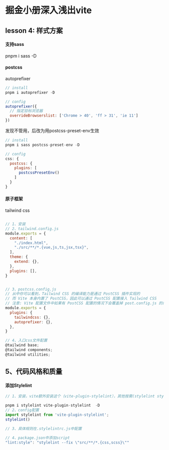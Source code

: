 # 掘金小册深入浅出vite

## lesson 4: 样式方案

#### 支持sass
pnpm i sass -D

#### postcss

autoprefixer
```js
// install
pnpm i autoprefixer -D

// config
autoprefixer({
  // 指定目标浏览器
  overrideBrowserslist: ['Chrome > 40', 'ff > 31', 'ie 11']
})
```

发现不管用，后改为用postcss-preset-env生效

```js
// install
pnpm i sass postcss-preset-env -D

// config
css: {
  postcss: {
    plugins: [
      postcssPresetEnv()
    ]
  }
}
```

#### 原子框架
tailwind css

```js

// 1、安装
// 2、tailwind.config.js
module.exports = {
  content: [
    "./index.html",
    "./src/**/*.{vue,js,ts,jsx,tsx}",
  ],
  theme: {
    extend: {},
  },
  plugins: [],
}


// 3、postcss.config.js
// 从中你可以看到，Tailwind CSS 的编译能力是通过 PostCSS 插件实现的
// 而 Vite 本身内置了 PostCSS，因此可以通过 PostCSS 配置接入 Tailwind CSS 
// 注意: Vite 配置文件中如果有 PostCSS 配置的情况下会覆盖掉 post.config.js 的内容!
module.exports = {
  plugins: {
    tailwindcss: {},
    autoprefixer: {},
  },
}

// 4、入口css文件配置
@tailwind base;
@tailwind components;
@tailwind utilities;
```

## 5、代码风格和质量

#### 添加Stylelint

```js
// 1、安装，vite额外安装这个（vite-plugin-stylelint），其他按需(stylelint stylelint-prettier stylelint-config-prettier stylelint-config-recess-order stylelint-config-standard )stylelint-config-standard-scss

pnpm i stylelint vite-plugin-stylelint  -D
// 2、config配置
import stylelint from 'vite-plugin-stylelint';
stylelint()

// 3、具体规则在.stylelintrc.js中配置

// 4、package.json中添加script
"lint:style": "stylelint --fix \"src/**/*.{css,scss}\""

```